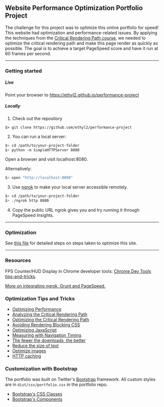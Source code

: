 ## Website Performance Optimization Portfolio Project

The challenge for this project was to optimize this online portfolio for speed!
This website had optimization and performance-related issues. By applying the
techniques from the
[Critical Rendering Path course](https://www.udacity.com/course/ud884),
we needed to optimize the critical rendering path and make this page render as
quickly as possible. The goal is to achieve a target PageSpeed score and have it
 run at 60 frames per second.

----------------------------------------------------------------------------------

### Getting started

##### Live

Point your browser to https://ethyl2.github.io/performance-project

##### Locally

1. Check out the repository

  ```
  $> git clone https://github.com/ethyl2/performance-project
  ````

2. You can run a local server:

  ```bash
  $> cd /path/to/your-project-folder
  $> python -m SimpleHTTPServer 8080
  ```

  Open a browser and visit localhost:8080.

  Alternatively:

  ```bash
  $> open "http://localhost:8080"
  ```

3. Use [ngrok](https://ngrok.com/) to make your local server accessible remotely.

  ``` bash
  $> cd /path/to/your-project-folder
  $> ./ngrok http 8080
  ```

4. Copy the public URL ngrok gives you and try running it through PageSpeed Insights.

---------------------------------------------------------------------------------------------

### Optimization

See [this file](README_log.md) for detailed steps on steps taken to optimize this site.

---------------------------------------------------------------------------------------------

### Resources

FPS Counter/HUD Display in Chrome developer tools: [Chrome Dev Tools tips-and-tricks](https://developer.chrome.com/devtools/docs/tips-and-tricks).

[More on integrating ngrok, Grunt and PageSpeed.](http://www.jamescryer.com/2014/06/12/grunt-pagespeed-and-ngrok-locally-testing/)

### Optimization Tips and Tricks
* [Optimizing Performance](https://developers.google.com/web/fundamentals/performance/ "web performance")
* [Analyzing the Critical Rendering Path](https://developers.google.com/web/fundamentals/performance/critical-rendering-path/analyzing-crp.html "analyzing crp")
* [Optimizing the Critical Rendering Path](https://developers.google.com/web/fundamentals/performance/critical-rendering-path/optimizing-critical-rendering-path.html "optimize the crp!")
* [Avoiding Rendering Blocking CSS](https://developers.google.com/web/fundamentals/performance/critical-rendering-path/render-blocking-css.html "render blocking css")
* [Optimizing JavaScript](https://developers.google.com/web/fundamentals/performance/critical-rendering-path/adding-interactivity-with-javascript.html "javascript")
* [Measuring with Navigation Timing](https://developers.google.com/web/fundamentals/performance/critical-rendering-path/measure-crp.html "nav timing api").
* <a href="https://developers.google.com/web/fundamentals/performance/optimizing-content-efficiency/eliminate-downloads.html">The fewer the downloads, the better</a>
* <a href="https://developers.google.com/web/fundamentals/performance/optimizing-content-efficiency/optimize-encoding-and-transfer.html">Reduce the size of text</a>
* <a href="https://developers.google.com/web/fundamentals/performance/optimizing-content-efficiency/image-optimization.html">Optimize images</a>
* <a href="https://developers.google.com/web/fundamentals/performance/optimizing-content-efficiency/http-caching.html">HTTP caching</a>

### Customization with Bootstrap
The portfolio was built on Twitter's <a href="http://getbootstrap.com/">Bootstrap</a> framework. All custom styles are in `dist/css/portfolio.css` in the portfolio repo.

* <a href="http://getbootstrap.com/css/">Bootstrap's CSS Classes</a>
* <a href="http://getbootstrap.com/components/">Bootstrap's Components</a>
